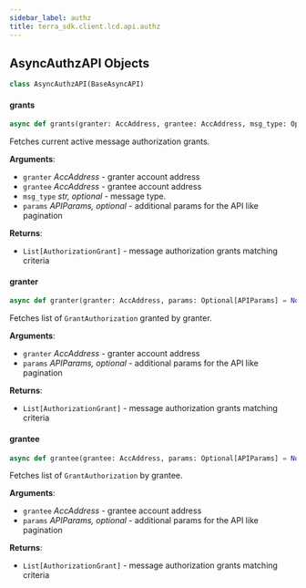 ```yaml
---
sidebar_label: authz
title: terra_sdk.client.lcd.api.authz
---
```


## AsyncAuthzAPI Objects

```python
class AsyncAuthzAPI(BaseAsyncAPI)
```

#### grants

```python
async def grants(granter: AccAddress, grantee: AccAddress, msg_type: Optional[str] = None, params: Optional[APIParams] = None) -> List[AuthorizationGrant]
```

Fetches current active message authorization grants.

**Arguments**:

- `granter` _AccAddress_ - granter account address
- `grantee` _AccAddress_ - grantee account address
- `msg_type` _str, optional_ - message type.
- `params` _APIParams, optional_ - additional params for the API like pagination
  

**Returns**:

- `List[AuthorizationGrant]` - message authorization grants matching criteria

#### granter

```python
async def granter(granter: AccAddress, params: Optional[APIParams] = None) -> List[AuthorizationGrant]
```

Fetches list of `GrantAuthorization` granted by granter.

**Arguments**:

- `granter` _AccAddress_ - granter account address
- `params` _APIParams, optional_ - additional params for the API like pagination
  

**Returns**:

- `List[AuthorizationGrant]` - message authorization grants matching criteria

#### grantee

```python
async def grantee(grantee: AccAddress, params: Optional[APIParams] = None) -> List[AuthorizationGrant]
```

Fetches list of `GrantAuthorization` by grantee.

**Arguments**:

- `grantee` _AccAddress_ - grantee account address
- `params` _APIParams, optional_ - additional params for the API like pagination
  

**Returns**:

- `List[AuthorizationGrant]` - message authorization grants matching criteria

